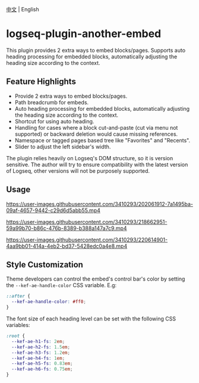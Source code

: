[中文](README.md) | English

# logseq-plugin-another-embed

This plugin provides 2 extra ways to embed blocks/pages. Supports auto heading processing for embedded blocks, automatically adjusting the heading size according to the context.

## Feature Highlights

- Provide 2 extra ways to embed blocks/pages.
- Path breadcrumb for embeds.
- Auto heading processing for embedded blocks, automatically adjusting the heading size according to the context.
- Shortcut for using auto heading.
- Handling for cases where a block cut-and-paste (cut via menu not supported) or backward deletion would cause missing references.
- Namespace or tagged pages based tree like "Favorites" and "Recents".
- Slider to adjust the left sidebar's width.

The plugin relies heavily on Logseq's DOM structure, so it is version sensitive. The author will try to ensure compatibility with the latest version of Logseq, other versions will not be purposely supported.

## Usage

https://user-images.githubusercontent.com/3410293/202061912-7a1495ba-09af-4657-9442-c29d6d5abb55.mp4

https://user-images.githubusercontent.com/3410293/218662951-59a99b70-b86c-476b-8389-b388a147a7c9.mp4

https://user-images.githubusercontent.com/3410293/220614901-4aa9bb01-414a-4eb2-bd37-5428edc0a4e8.mp4

## Style Customization

Theme developers can control the embed's control bar's color by setting the `--kef-ae-handle-color` CSS variable. E.g:

```css
::after {
  --kef-ae-handle-color: #ff0;
}
```

The font size of each heading level can be set with the following CSS variables:

```css
:root {
  --kef-ae-h1-fs: 2em;
  --kef-ae-h2-fs: 1.5em;
  --kef-ae-h3-fs: 1.2em;
  --kef-ae-h4-fs: 1em;
  --kef-ae-h5-fs: 0.83em;
  --kef-ae-h6-fs: 0.75em;
}
```
